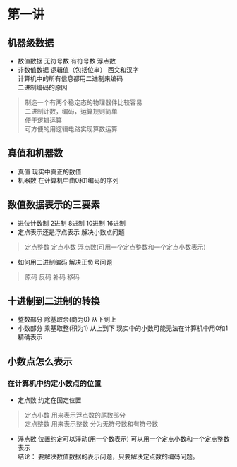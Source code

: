 # 第一讲    
## 机器级数据     
- 数值数据   无符号数  有符号数   浮点数   
- 非数值数据   逻辑值（包括位串） 西文和汉字    
计算机中的所有信息都用二进制来编码   
二进制编码的原因     
> 制造一个有两个稳定态的物理器件比较容易       
> 二进制计数，编码，运算规则简单     
> 便于逻辑运算    
> 可方便的用逻辑电路实现算数运算 
   
## 真值和机器数     
- 真值   现实中真正的数值   
- 机器数 在计算机中由0和1编码的序列   
## 数值数据表示的三要素   
- 进位计数制  2进制 8进制  10进制 16进制     
- 定点表示还是浮点表示  解决小数点问题        
> 定点整数 定点小数 浮点数(可用一个定点整数和一个定点小数表示)     
 
- 如何用二进制编码  解决正负号问题        

> 原码 反码 补码 移码      

## 十进制到二进制的转换   
- 整数部分 除基取余(商为0)  从下到上  
- 小数部分 乘基取整(积为1)  从上到下   现实中的小数可能无法在计算机中用0和1精确表示      
## 小数点怎么表示    
### 在计算机中约定小数点的位置   
- 定点数   约定在固定位置     
> 定点小数   用来表示浮点数的尾数部分     
> 定点整数   用来表示整数  分为无符号数和有符号数   
- 浮点数   位置约定可以浮动(用一个数表示)      可以用一个定点小数和一个定点整数表示    
结论： 要解决数值数据的表示问题，只要解决定点数的编码问题。    


  

